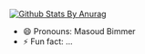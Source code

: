 [![Github Stats By Anurag](https://github-readme-stats.vercel.app/api?username=Abdilar&show_icons=true&title_color=fff&icon_color=79ff97&text_color=9f9f9f&bg_color=151515)](https://github.com/masoudbimar)




- 😄 Pronouns: Masoud Bimmer
- ⚡ Fun fact: ...


<!--
Here are some ideas to get you started:
- 🔭 I’m currently working on ...
- 🌱 I’m currently learning ...
- 👯 I’m looking to collaborate on ...
- 🤔 I’m looking for help with ...
- 💬 Ask me about ...
- 📫 How to reach me: ...
-->
